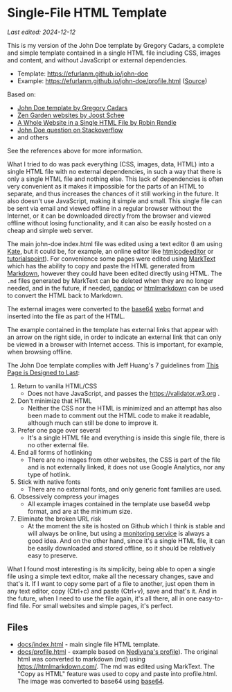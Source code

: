 # Single-File HTML Template

*Last edited: 2024-12-12*

This is my version of the John Doe template by Gregory Cadars, a complete and simple template contained in a single HTML file including CSS, images and content, and without JavaScript or external dependencies. 

* Template: https://efurlanm.github.io/john-doe
* Example: https://efurlanm.github.io/john-doe/profile.html ([Source](https://nediyana.github.io/))

Based on:

- [John Doe template by Gregory Cadars](http://github.com/cadars/john-doe/)
- [Zen Garden websites by Joost Schee](http://github.com/jhvanderschee/zengardenwebsites)
- [A Whole Website in a Single HTML File by Robin Rendle](http://css-tricks.com/a-whole-website-in-a-single-html-file)
- [John Doe question on Stackoverflow](http://stackoverflow.com/questions/66522759/how-exactly-does-the-css-in-the-john-doe-no-js-webpage-manage-to-make-the-defaul)
- and others

See the references above for more information.

What I tried to do was pack everything (CSS, images, data, HTML) into a single HTML file with no external dependencies, in such a way that there is only a single HTML file and nothing else. This lack of dependencies is often very convenient as it makes it impossible for the parts of an HTML to separate, and thus increases the chances of it still working in the future. It also doesn't use JavaScript, making it simple and small. This single file can be sent via email and viewed offline in a regular browser without the Internet, or it can be downloaded directly from the browser and viewed offline without losing functionality, and it can also be easily hosted on a cheap and simple web server.

The main john-doe index.html file was edited using a text editor (I am using [Kate](https://kate-editor.org/), but it could be, for example, an online editor like [htmlcodeeditor](https://htmlcodeeditor.com/) or [tutorialspoint](https://www.tutorialspoint.com/online_html_editor.php)). For convenience some pages were edited using [MarkText](https://github.com/marktext/marktext) which has the ability to copy and paste the HTML generated from [Markdown](https://www.markdownguide.org/), however they could have been edited directly using HTML. The `.md` files generated by MarkText can be deleted when they are no longer needed, and in the future, if needed, [pandoc](https://pandoc.org/try/) or [htmlmarkdown](https://htmlmarkdown.com/) can be used to convert the HTML back to Markdown.

The external images were converted to the [base64](https://linux.die.net/man/1/base64) [webp](https://developers.google.com/speed/webp) format and inserted into the file as part of the HTML.

The example contained in the template has external links that appear with an arrow on the right side, in order to indicate an external link that can only be viewed in a browser with Internet access. This is important, for example, when browsing offline.

The John Doe template complies with Jeff Huang's 7 guidelines from [This Page is Designed to Last](https://jeffhuang.com/designed_to_last/):

1. Return to vanilla HTML/CSS
      - Does not have JavaScript, and passes the https://validator.w3.org .
2. Don't minimize that HTML
      - Neither the CSS nor the HTML is minimized and an attempt has also been made to comment out the HTML code to make it readable, although much can still be done to improve it.
3. Prefer one page over several
      - It's a single HTML file and everything is inside this single file, there is no other external file.
4. End all forms of hotlinking
      - There are no images from other websites, the CSS is part of the file and is not externally linked, it does not use Google Analytics, nor any type of hotlink.
5. Stick with native fonts
      - There are no external fonts, and only generic font families are used.
6. Obsessively compress your images
      - All example images contained in the template use base64 webp format, and are at the minimum size.
7. Eliminate the broken URL risk
      - At the moment the site is hosted on Github which I think is stable and will always be online, but using a [monitoring service](https://geekflare.com/monitor-website-uptime/) is always a good idea. And on the other hand, since it's a single HTML file, it can be easily downloaded and stored offline, so it should be relatively easy to preserve.

What I found most interesting is its simplicity, being able to open a single file using a simple text editor, make all the necessary changes, save and that's it. If I want to copy some part of a file to another, just open them in any text editor, copy (Ctrl+c) and paste (Ctrl+v), save and that's it. And in the future, when I need to use the file again, it's all there, all in one easy-to-find file. For small websites and simple pages, it's perfect.

## Files

- [docs/index.html](docs/index.html) - main single file HTML template.
- [docs/profile.html](docs/profile.html) - example based on [Nediyana's profile](https://nediyana.github.io)). The original html was converted to markdown (md) using <https://htmlmarkdown.com/>. The md was edited using MarkText. The "Copy as HTML" feature was used to copy and paste into profile.html. The image was converted to base64 using [base64](https://askubuntu.com/questions/178521/how-can-i-decode-a-base64-string-from-the-command-line).
